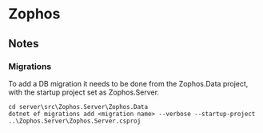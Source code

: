 # Zophos

## Notes
### Migrations
To add a DB migration it needs to be done from the Zophos.Data project, with the startup project set as Zophos.Server.

```
cd server\src\Zophos.Server\Zophos.Data
dotnet ef migrations add <migration name> --verbose --startup-project ..\Zophos.Server\Zophos.Server.csproj
```

